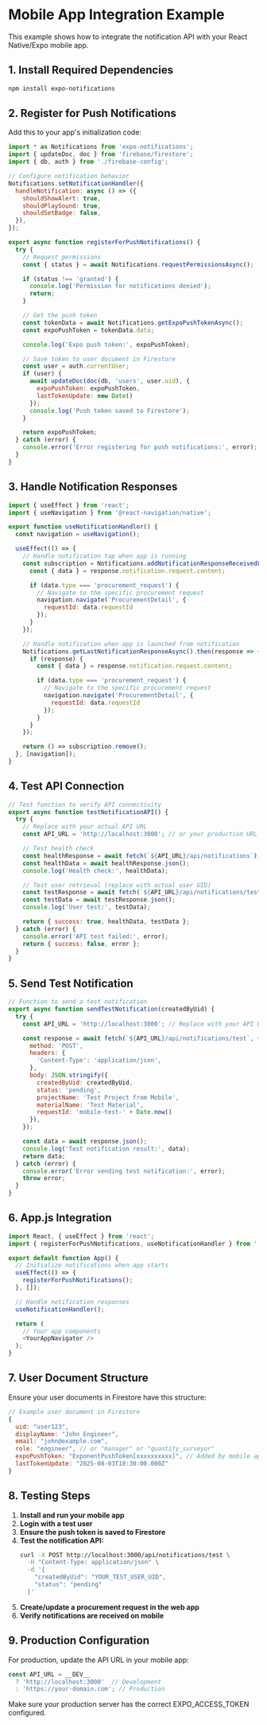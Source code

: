 # Mobile App Integration Example

This example shows how to integrate the notification API with your React Native/Expo mobile app.

## 1. Install Required Dependencies

```bash
npm install expo-notifications
```

## 2. Register for Push Notifications

Add this to your app's initialization code:

```javascript
import * as Notifications from 'expo-notifications';
import { updateDoc, doc } from 'firebase/firestore';
import { db, auth } from './firebase-config';

// Configure notification behavior
Notifications.setNotificationHandler({
  handleNotification: async () => ({
    shouldShowAlert: true,
    shouldPlaySound: true,
    shouldSetBadge: false,
  }),
});

export async function registerForPushNotifications() {
  try {
    // Request permissions
    const { status } = await Notifications.requestPermissionsAsync();

    if (status !== 'granted') {
      console.log('Permission for notifications denied');
      return;
    }

    // Get the push token
    const tokenData = await Notifications.getExpoPushTokenAsync();
    const expoPushToken = tokenData.data;

    console.log('Expo push token:', expoPushToken);

    // Save token to user document in Firestore
    const user = auth.currentUser;
    if (user) {
      await updateDoc(doc(db, 'users', user.uid), {
        expoPushToken: expoPushToken,
        lastTokenUpdate: new Date()
      });
      console.log('Push token saved to Firestore');
    }

    return expoPushToken;
  } catch (error) {
    console.error('Error registering for push notifications:', error);
  }
}
```

## 3. Handle Notification Responses

```javascript
import { useEffect } from 'react';
import { useNavigation } from '@react-navigation/native';

export function useNotificationHandler() {
  const navigation = useNavigation();

  useEffect(() => {
    // Handle notification tap when app is running
    const subscription = Notifications.addNotificationResponseReceivedListener(response => {
      const { data } = response.notification.request.content;

      if (data.type === 'procurement_request') {
        // Navigate to the specific procurement request
        navigation.navigate('ProcurementDetail', {
          requestId: data.requestId
        });
      }
    });

    // Handle notification when app is launched from notification
    Notifications.getLastNotificationResponseAsync().then(response => {
      if (response) {
        const { data } = response.notification.request.content;

        if (data.type === 'procurement_request') {
          // Navigate to the specific procurement request
          navigation.navigate('ProcurementDetail', {
            requestId: data.requestId
          });
        }
      }
    });

    return () => subscription.remove();
  }, [navigation]);
}
```

## 4. Test API Connection

```javascript
// Test function to verify API connectivity
export async function testNotificationAPI() {
  try {
    // Replace with your actual API URL
    const API_URL = 'http://localhost:3000'; // or your production URL

    // Test health check
    const healthResponse = await fetch(`${API_URL}/api/notifications`);
    const healthData = await healthResponse.json();
    console.log('Health check:', healthData);

    // Test user retrieval (replace with actual user UID)
    const testResponse = await fetch(`${API_URL}/api/notifications/test?action=user&uid=YOUR_USER_UID`);
    const testData = await testResponse.json();
    console.log('User test:', testData);

    return { success: true, healthData, testData };
  } catch (error) {
    console.error('API test failed:', error);
    return { success: false, error };
  }
}
```

## 5. Send Test Notification

```javascript
// Function to send a test notification
export async function sendTestNotification(createdByUid) {
  try {
    const API_URL = 'http://localhost:3000'; // Replace with your API URL

    const response = await fetch(`${API_URL}/api/notifications/test`, {
      method: 'POST',
      headers: {
        'Content-Type': 'application/json',
      },
      body: JSON.stringify({
        createdByUid: createdByUid,
        status: 'pending',
        projectName: 'Test Project from Mobile',
        materialName: 'Test Material',
        requestId: 'mobile-test-' + Date.now()
      }),
    });

    const data = await response.json();
    console.log('Test notification result:', data);
    return data;
  } catch (error) {
    console.error('Error sending test notification:', error);
    throw error;
  }
}
```

## 6. App.js Integration

```javascript
import React, { useEffect } from 'react';
import { registerForPushNotifications, useNotificationHandler } from './notification-utils';

export default function App() {
  // Initialize notifications when app starts
  useEffect(() => {
    registerForPushNotifications();
  }, []);

  // Handle notification responses
  useNotificationHandler();

  return (
    // Your app components
    <YourAppNavigator />
  );
}
```

## 7. User Document Structure

Ensure your user documents in Firestore have this structure:

```javascript
// Example user document in Firestore
{
  uid: "user123",
  displayName: "John Engineer",
  email: "john@example.com",
  role: "engineer", // or "manager" or "quantity_surveyor"
  expoPushToken: "ExponentPushToken[xxxxxxxxxx]", // Added by mobile app
  lastTokenUpdate: "2025-08-03T18:30:00.000Z"
}
```

## 8. Testing Steps

1. **Install and run your mobile app**
2. **Login with a test user**
3. **Ensure the push token is saved to Firestore**
4. **Test the notification API:**
   ```bash
   curl -X POST http://localhost:3000/api/notifications/test \
     -H "Content-Type: application/json" \
     -d '{
       "createdByUid": "YOUR_TEST_USER_UID",
       "status": "pending"
     }'
   ```
5. **Create/update a procurement request in the web app**
6. **Verify notifications are received on mobile**

## 9. Production Configuration

For production, update the API URL in your mobile app:

```javascript
const API_URL = __DEV__
  ? 'http://localhost:3000'  // Development
  : 'https://your-domain.com'; // Production
```

Make sure your production server has the correct EXPO_ACCESS_TOKEN configured.
